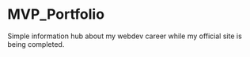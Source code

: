 
# MVP_Portfolio
Simple information hub about my webdev career while my official site is being completed.
